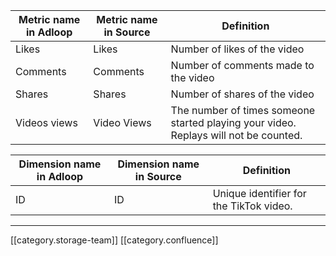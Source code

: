 

|  **Metric name in Adloop**  |  **Metric name in Source**  |  **Definition**  | 
|  --- |  --- |  --- | 
|   Likes | Likes | Number of likes of the video | 
|   Comments | Comments | Number of comments made to the video | 
|   Shares | Shares | Number of shares of the video | 
|   Videos views | Video Views | The number of times someone started playing your video. Replays will not be counted. | 



|  **Dimension name in Adloop**  |  **Dimension name in Source**  |  **Definition**  | 
|  --- |  --- |  --- | 
|  ID | ID | Unique identifier for the TikTok video. | 



*****

[[category.storage-team]] 
[[category.confluence]] 
